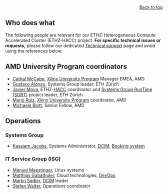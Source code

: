 <div id="readme" class="Box-body readme blob js-code-block-container">
<article class="markdown-body entry-content p-3 p-md-6" itemprop="text">
<p align="right">
<a href="https://github.com/fpgasystems/hacc#--heterogenous-accelerated-compute-cluster">Back to top</a>
</p>

# Who does what
The following people are relevant for our ETHZ-Heterogeneous Compute Accelerated Cluster (ETHZ-HACC) project. **For specific technical issues or requests,** please follow our dedicated [Technical support](https://github.com/fpgasystems/hacc/blob/main/docs/technical-support.md#technical-support) page and avoid using the references below.

## AMD University Program coordinators
* [Cathal McCabe](https://www.linkedin.com/in/cathalmccabe/), [Xilinx University Program](https://www.xilinx.com/support/university/XUP-HACC.html) Manager EMEA, AMD
* [Gustavo Alonso](https://systems.ethz.ch/people/profile.gustavo-alonso.html), Systems Group leader, ETH Zürich 
* [Javier Moya](https://systems.ethz.ch/people/profile.Mjk5NjU5.TGlzdC8zODkxLDEyOTU2NDI2OTI=.html), ETHZ-[HACC](../README.md) coordinator and [Systems Group RunTime (SGRT)](https://github.com/fpgasystems/sgrt) project leader, ETH Zürich 
* [Mario Ruiz](https://www.linkedin.com/in/mario-ruiz-noguera/), [Xilinx University Program](https://www.xilinx.com/support/university/XUP-HACC.html) coordinator, AMD
* [Michaela Blott](https://www.linkedin.com/in/michaelablott/?originalSubdomain=ie), Senior Fellow, AMD

## Operations

### Systems Group
* [Kassiem Jacobs](https://biol.ethz.ch/en/the-department/people/person-detail.MTI1MDA2.TGlzdC80NjAsOTIzMDMxMjIy.html), Systems Administrator, [DCIM](./vocabulary.md#dcim), [Booking system](./booking-system.md#booking-system)

### IT Service Group (ISG)
* [Manuel Maestinger](https://www.isg.inf.ethz.ch/Main/ManuelMaestinger), Linux systems
* [Matthias Gabathuler](https://www.isg.inf.ethz.ch/Main/MatthiasGabathuler), Cloud technologies, [DevOps](./vocabulary.md#devops)
* [Martin Sedler](https://www.isg.inf.ethz.ch/Main/MartinSedler), [DCIM](./vocabulary.md#dcim) leader
* [Stefan Walter](https://www.isg.inf.ethz.ch/Main/StefanWalter), Operations coordinator